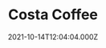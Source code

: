---
date: 2021-10-14T12:04:04.000Z
title: Costa Coffee
latitude: 52.03857870104306
longitude: 0.730118486106803
category: checkin
---